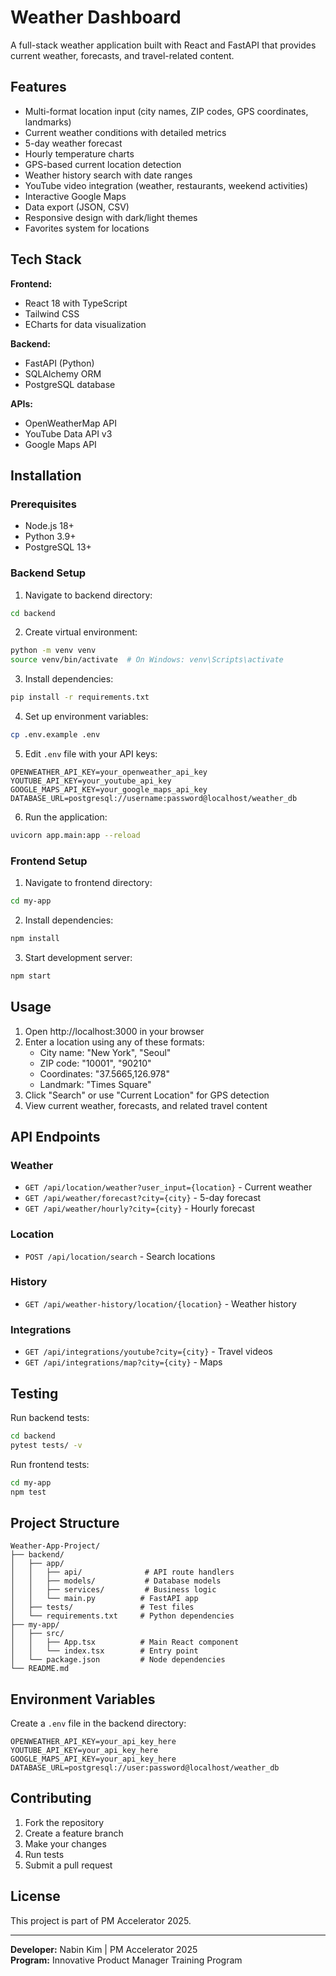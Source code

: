 # Weather Dashboard

A full-stack weather application built with React and FastAPI that provides current weather, forecasts, and travel-related content.

## Features

- Multi-format location input (city names, ZIP codes, GPS coordinates, landmarks)
- Current weather conditions with detailed metrics
- 5-day weather forecast
- Hourly temperature charts
- GPS-based current location detection
- Weather history search with date ranges
- YouTube video integration (weather, restaurants, weekend activities)
- Interactive Google Maps
- Data export (JSON, CSV)
- Responsive design with dark/light themes
- Favorites system for locations

## Tech Stack

**Frontend:**
- React 18 with TypeScript
- Tailwind CSS
- ECharts for data visualization

**Backend:**
- FastAPI (Python)
- SQLAlchemy ORM
- PostgreSQL database

**APIs:**
- OpenWeatherMap API
- YouTube Data API v3
- Google Maps API

## Installation

### Prerequisites

- Node.js 18+
- Python 3.9+
- PostgreSQL 13+

### Backend Setup

1. Navigate to backend directory:
```bash
cd backend
```

2. Create virtual environment:
```bash
python -m venv venv
source venv/bin/activate  # On Windows: venv\Scripts\activate
```

3. Install dependencies:
```bash
pip install -r requirements.txt
```

4. Set up environment variables:
```bash
cp .env.example .env
```

5. Edit `.env` file with your API keys:
```
OPENWEATHER_API_KEY=your_openweather_api_key
YOUTUBE_API_KEY=your_youtube_api_key
GOOGLE_MAPS_API_KEY=your_google_maps_api_key
DATABASE_URL=postgresql://username:password@localhost/weather_db
```

6. Run the application:
```bash
uvicorn app.main:app --reload
```

### Frontend Setup

1. Navigate to frontend directory:
```bash
cd my-app
```

2. Install dependencies:
```bash
npm install
```

3. Start development server:
```bash
npm start
```

## Usage

1. Open http://localhost:3000 in your browser
2. Enter a location using any of these formats:
   - City name: "New York", "Seoul"
   - ZIP code: "10001", "90210"
   - Coordinates: "37.5665,126.978"
   - Landmark: "Times Square"
3. Click "Search" or use "Current Location" for GPS detection
4. View current weather, forecasts, and related travel content

## API Endpoints

### Weather
- `GET /api/location/weather?user_input={location}` - Current weather
- `GET /api/weather/forecast?city={city}` - 5-day forecast
- `GET /api/weather/hourly?city={city}` - Hourly forecast

### Location
- `POST /api/location/search` - Search locations

### History
- `GET /api/weather-history/location/{location}` - Weather history

### Integrations
- `GET /api/integrations/youtube?city={city}` - Travel videos
- `GET /api/integrations/map?city={city}` - Maps

## Testing

Run backend tests:
```bash
cd backend
pytest tests/ -v
```

Run frontend tests:
```bash
cd my-app
npm test
```

## Project Structure

```
Weather-App-Project/
├── backend/
│   ├── app/
│   │   ├── api/              # API route handlers
│   │   ├── models/           # Database models
│   │   ├── services/         # Business logic
│   │   └── main.py          # FastAPI app
│   ├── tests/               # Test files
│   └── requirements.txt     # Python dependencies
├── my-app/
│   ├── src/
│   │   ├── App.tsx          # Main React component
│   │   └── index.tsx        # Entry point
│   └── package.json         # Node dependencies
└── README.md
```

## Environment Variables

Create a `.env` file in the backend directory:

```
OPENWEATHER_API_KEY=your_api_key_here
YOUTUBE_API_KEY=your_api_key_here
GOOGLE_MAPS_API_KEY=your_api_key_here
DATABASE_URL=postgresql://user:password@localhost/weather_db
```

## Contributing

1. Fork the repository
2. Create a feature branch
3. Make your changes
4. Run tests
5. Submit a pull request

## License

This project is part of PM Accelerator 2025.

---

**Developer:** Nabin Kim | PM Accelerator 2025  
**Program:** Innovative Product Manager Training Program